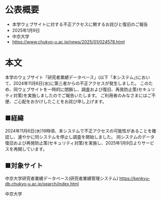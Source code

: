 # 公表概要
- 本学ウェブサイトに対する不正アクセスに関するお詫びと復旧のご報告
- 2025年1月9日
- 中京大学
- https://www.chukyo-u.ac.jp/news/2025/01/024578.html

# 本文
本学のウェブサイト「研究者業績データベース」(以下「本システム」)において、2024年11月6日(水)に第三者からの不正アクセスが発生しました。
このため、同ウェブサイトを一時的に閉鎖し、調査および復旧、再発防止策(セキュリティ対策)を実施しましたのでご報告いたします。
ご利用者のみなさまにはご不便、ご心配をおかけしたことをお詫び申し上げます。

## ■経緯
2024年11月6日(水)19時頃、本システムで不正アクセスの可能性があることを確認し、速やかに同システムを停止し調査を開始しました。
同システムのデータ復旧および再発防止策(セキュリティ対策)を実施し、2025年1月9日よりサービスを再開しています。

## ■対象サイト
中京大学研究者業績データベース(研究者業績管理システム)
https://kenkyu-db.chukyo-u.ac.jp/search/index.html

中京大学

